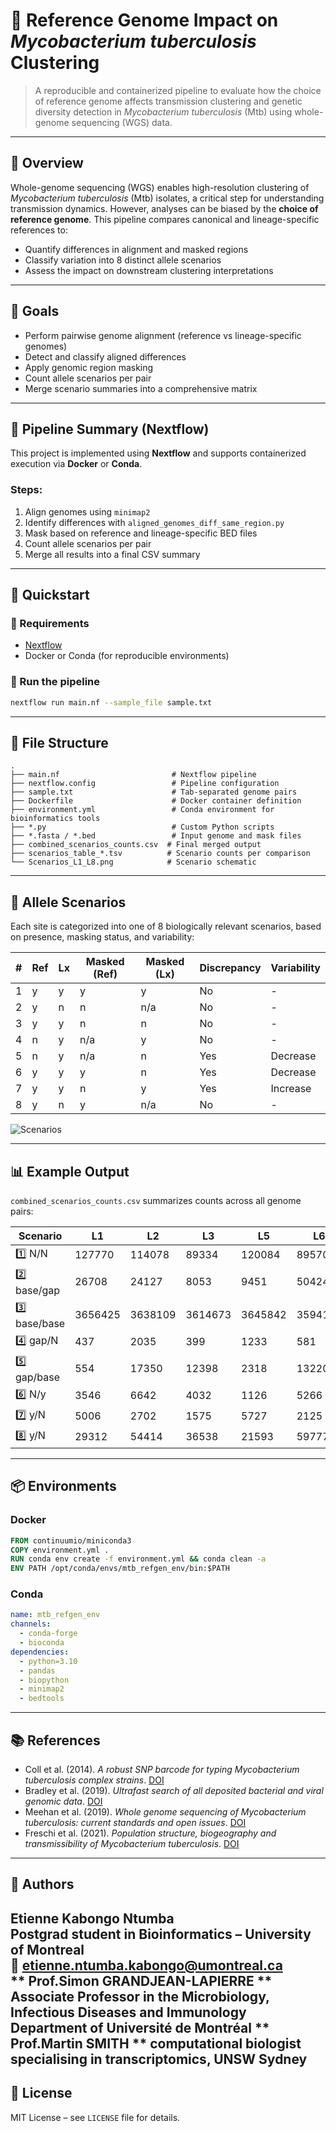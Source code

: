 # 🧬 Reference Genome Impact on *Mycobacterium tuberculosis* Clustering

> A reproducible and containerized pipeline to evaluate how the choice of reference genome affects transmission clustering and genetic diversity detection in *Mycobacterium tuberculosis* (Mtb) using whole-genome sequencing (WGS) data.

---

## 📘 Overview

Whole-genome sequencing (WGS) enables high-resolution clustering of *Mycobacterium tuberculosis* (Mtb) isolates, a critical step for understanding transmission dynamics. However, analyses can be biased by the **choice of reference genome**. This pipeline compares canonical and lineage-specific references to:

- Quantify differences in alignment and masked regions
- Classify variation into 8 distinct allele scenarios
- Assess the impact on downstream clustering interpretations

---

## 🎯 Goals

- Perform pairwise genome alignment (reference vs lineage-specific genomes)
- Detect and classify aligned differences
- Apply genomic region masking
- Count allele scenarios per pair
- Merge scenario summaries into a comprehensive matrix

---

## 🔁 Pipeline Summary (Nextflow)

This project is implemented using **Nextflow** and supports containerized execution via **Docker** or **Conda**.

### Steps:
1. Align genomes using `minimap2`
2. Identify differences with `aligned_genomes_diff_same_region.py`
3. Mask based on reference and lineage-specific BED files
4. Count allele scenarios per pair
5. Merge all results into a final CSV summary

---

## 🚀 Quickstart

### 🔹 Requirements
- [Nextflow](https://www.nextflow.io/)
- Docker or Conda (for reproducible environments)

### 🔹 Run the pipeline
```bash
nextflow run main.nf --sample_file sample.txt
```

---

## 🧩 File Structure

```
.
├── main.nf                         # Nextflow pipeline
├── nextflow.config                 # Pipeline configuration
├── sample.txt                      # Tab-separated genome pairs
├── Dockerfile                      # Docker container definition
├── environment.yml                 # Conda environment for bioinformatics tools
├── *.py                            # Custom Python scripts
├── *.fasta / *.bed                 # Input genome and mask files
├── combined_scenarios_counts.csv  # Final merged output
├── scenarios_table_*.tsv          # Scenario counts per comparison
└── Scenarios_L1_L8.png            # Scenario schematic
```

---

## 🔬 Allele Scenarios

Each site is categorized into one of 8 biologically relevant scenarios, based on presence, masking status, and variability:

| # | Ref | Lx | Masked (Ref) | Masked (Lx) | Discrepancy | Variability |
|---|-----|----|---------------|--------------|--------------|-------------|
| 1 | y   | y  | y             | y            | No           | -           |
| 2 | y   | n  | n             | n/a          | No           | -           |
| 3 | y   | y  | n             | n            | No           | -           |
| 4 | n   | y  | n/a           | y            | No           | -           |
| 5 | n   | y  | n/a           | n            | Yes          | Decrease    |
| 6 | y   | y  | y             | n            | Yes          | Decrease    |
| 7 | y   | y  | n             | y            | Yes          | Increase    |
| 8 | y   | n  | y             | n/a          | No           | -           |

![Scenarios](Scenarios_L1_L8.png)

---

## 📊 Example Output

`combined_scenarios_counts.csv` summarizes counts across all genome pairs:

| Scenario      | L1      | L2      | L3      | L5      | L6      |
|---------------|---------|---------|---------|---------|---------|
| 1️⃣ N/N        | 127770  | 114078  | 89334   | 120084  | 89570   |
| 2️⃣ base/gap   | 26708   | 24127   | 8053    | 9451    | 50424   |
| 3️⃣ base/base  | 3656425 | 3638109 | 3614673 | 3645842 | 3594196 |
| 4️⃣ gap/N      | 437     | 2035    | 399     | 1233    | 581     |
| 5️⃣ gap/base   | 554     | 17350   | 12398   | 2318    | 13220   |
| 6️⃣ N/y        | 3546    | 6642    | 4032    | 1126    | 5266    |
| 7️⃣ y/N        | 5006    | 2702    | 1575    | 5727    | 2125    |
| 8️⃣ y/N        | 29312   | 54414   | 36538   | 21593   | 59777   |

---

## 📦 Environments

### Docker
```Dockerfile
FROM continuumio/miniconda3
COPY environment.yml .
RUN conda env create -f environment.yml && conda clean -a
ENV PATH /opt/conda/envs/mtb_refgen_env/bin:$PATH
```

### Conda
```yaml
name: mtb_refgen_env
channels:
  - conda-forge
  - bioconda
dependencies:
  - python=3.10
  - pandas
  - biopython
  - minimap2
  - bedtools
```

---

## 📚 References

- Coll et al. (2014). *A robust SNP barcode for typing Mycobacterium tuberculosis complex strains*. [DOI](https://doi.org/10.1038/ncomms5812)
- Bradley et al. (2019). *Ultrafast search of all deposited bacterial and viral genomic data*. [DOI](https://doi.org/10.1038/s41592-019-0501-3)
- Meehan et al. (2019). *Whole genome sequencing of Mycobacterium tuberculosis: current standards and open issues*. [DOI](https://doi.org/10.1016/j.clinmicnews.2019.03.004)
- Freschi et al. (2021). *Population structure, biogeography and transmissibility of Mycobacterium tuberculosis*. [DOI](https://doi.org/10.1038/s41586-020-2895-3)

---

## 👤 Authors

**Etienne Kabongo Ntumba**  
Postgrad student in Bioinformatics – University of Montreal  
📧 etienne.ntumba.kabongo@umontreal.ca  
** Prof.Simon GRANDJEAN-LAPIERRE **
Associate Professor in the Microbiology, Infectious Diseases and Immunology Department of Université de Montréal
** Prof.Martin SMITH **
computational biologist specialising in transcriptomics, UNSW Sydney 
---

## 📜 License

MIT License – see `LICENSE` file for details.
